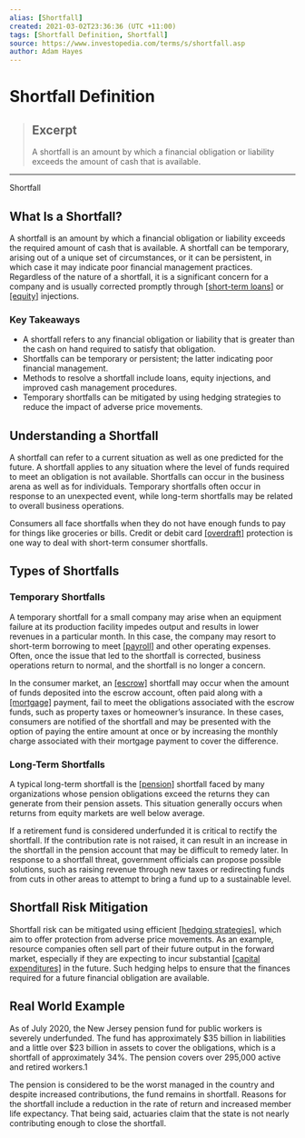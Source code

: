 ```yaml
---
alias: [Shortfall]
created: 2021-03-02T23:36:36 (UTC +11:00)
tags: [Shortfall Definition, Shortfall]
source: https://www.investopedia.com/terms/s/shortfall.asp
author: Adam Hayes
---
```


# Shortfall Definition

> ## Excerpt
> A shortfall is an amount by which a financial obligation or liability exceeds the amount of cash that is available.

---

Shortfall
## What Is a Shortfall?

A shortfall is an amount by which a financial obligation or liability exceeds the required amount of cash that is available. A shortfall can be temporary, arising out of a unique set of circumstances, or it can be persistent, in which case it may indicate poor financial management practices. Regardless of the nature of a shortfall, it is a significant concern for a company and is usually corrected promptly through [[short-term loans]](https://www.investopedia.com/terms/s/shorttermdebt.asp) or [[equity]](https://www.investopedia.com/terms/e/equity.asp) injections.

### Key Takeaways

-   A shortfall refers to any financial obligation or liability that is greater than the cash on hand required to satisfy that obligation.
-   Shortfalls can be temporary or persistent; the latter indicating poor financial management.
-   Methods to resolve a shortfall include loans, equity injections, and improved cash management procedures.
-   Temporary shortfalls can be mitigated by using hedging strategies to reduce the impact of adverse price movements.

## Understanding a Shortfall

A shortfall can refer to a current situation as well as one predicted for the future. A shortfall applies to any situation where the level of funds required to meet an obligation is not available. Shortfalls can occur in the business arena as well as for individuals. Temporary shortfalls often occur in response to an unexpected event, while long-term shortfalls may be related to overall business operations.

Consumers all face shortfalls when they do not have enough funds to pay for things like groceries or bills. Credit or debit card [[overdraft]](https://www.investopedia.com/terms/o/overdraft.asp) protection is one way to deal with short-term consumer shortfalls.

## Types of Shortfalls

### Temporary Shortfalls

A temporary shortfall for a small company may arise when an equipment failure at its production facility impedes output and results in lower revenues in a particular month. In this case, the company may resort to short-term borrowing to meet [[payroll]](https://www.investopedia.com/terms/p/payroll.asp) and other operating expenses. Often, once the issue that led to the shortfall is corrected, business operations return to normal, and the shortfall is no longer a concern.

In the consumer market, an [[escrow]](https://www.investopedia.com/terms/e/escrow.asp) shortfall may occur when the amount of funds deposited into the escrow account, often paid along with a [[mortgage]](https://www.investopedia.com/terms/m/mortgage.asp) payment, fail to meet the obligations associated with the escrow funds, such as property taxes or homeowner’s insurance. In these cases, consumers are notified of the shortfall and may be presented with the option of paying the entire amount at once or by increasing the monthly charge associated with their mortgage payment to cover the difference.

### Long-Term Shortfalls

A typical long-term shortfall is the [[pension]](https://www.investopedia.com/articles/investing-strategy/090916/how-do-pension-funds-work.asp) shortfall faced by many organizations whose pension obligations exceed the returns they can generate from their pension assets. This situation generally occurs when returns from equity markets are well below average.

If a retirement fund is considered underfunded it is critical to rectify the shortfall. If the contribution rate is not raised, it can result in an increase in the shortfall in the pension account that may be difficult to remedy later. In response to a shortfall threat, government officials can propose possible solutions, such as raising revenue through new taxes or redirecting funds from cuts in other areas to attempt to bring a fund up to a sustainable level.

## Shortfall Risk Mitigation

Shortfall risk can be mitigated using efficient [[hedging strategies]](https://www.investopedia.com/terms/h/hedging-transaction.asp), which aim to offer protection from adverse price movements. As an example, resource companies often sell part of their future output in the forward market, especially if they are expecting to incur substantial [[capital expenditures]](https://www.investopedia.com/terms/c/capitalexpenditure.asp) in the future. Such hedging helps to ensure that the finances required for a future financial obligation are available.

## Real World Example

As of July 2020, the New Jersey pension fund for public workers is severely underfunded. The fund has approximately $35 billion in liabilities and a little over $23 billion in assets to cover the obligations, which is a shortfall of approximately 34%. The pension covers over 295,000 active and retired workers.1

The pension is considered to be the worst managed in the country and despite increased contributions, the fund remains in shortfall. Reasons for the shortfall include a reduction in the rate of return and increased member life expectancy. That being said, actuaries claim that the state is not nearly contributing enough to close the shortfall.
